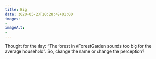 ```yaml
---
title: Big
date: 2020-05-23T10:28:42+01:00
images:
- 
imageAlt:
- 
---
```


Thought for the day: “The forest in #ForestGarden sounds too big for the average household”. So, change the name or change the perception?
